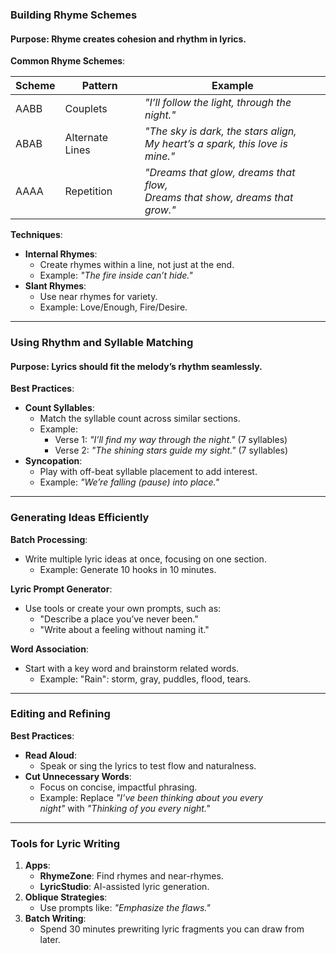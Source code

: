 ### **Building Rhyme Schemes**

#### **Purpose**: Rhyme creates cohesion and rhythm in lyrics.

**Common Rhyme Schemes**:

|**Scheme**|**Pattern**|**Example**|
|---|---|---|
|AABB|Couplets|_"I’ll follow the light, through the night."_|
|ABAB|Alternate Lines|_"The sky is dark, the stars align,_  <br>_My heart’s a spark, this love is mine."_|
|AAAA|Repetition|_"Dreams that glow, dreams that flow,_  <br>_Dreams that show, dreams that grow."_|

**Techniques**:

- **Internal Rhymes**:
    - Create rhymes within a line, not just at the end.
    - Example: _"The fire inside can’t hide."_
- **Slant Rhymes**:
    - Use near rhymes for variety.
    - Example: Love/Enough, Fire/Desire.

---

### **Using Rhythm and Syllable Matching**

#### **Purpose**: Lyrics should fit the melody’s rhythm seamlessly.

**Best Practices**:

- **Count Syllables**:
    - Match the syllable count across similar sections.
    - Example:
        - Verse 1: _"I’ll find my way through the night."_ (7 syllables)
        - Verse 2: _"The shining stars guide my sight."_ (7 syllables)
- **Syncopation**:
    - Play with off-beat syllable placement to add interest.
    - Example: _"We’re falling (pause) into place."_

---

### **Generating Ideas Efficiently**

**Batch Processing**:

- Write multiple lyric ideas at once, focusing on one section.
    - Example: Generate 10 hooks in 10 minutes.

**Lyric Prompt Generator**:

- Use tools or create your own prompts, such as:
    - "Describe a place you’ve never been."
    - "Write about a feeling without naming it."

**Word Association**:

- Start with a key word and brainstorm related words.
    - Example: "Rain": storm, gray, puddles, flood, tears.

---

### **Editing and Refining**

**Best Practices**:

- **Read Aloud**:
    - Speak or sing the lyrics to test flow and naturalness.
- **Cut Unnecessary Words**:
    - Focus on concise, impactful phrasing.
    - Example: Replace _"I’ve been thinking about you every night"_ with _"Thinking of you every night."_

---

### **Tools for Lyric Writing**

1. **Apps**:
    - **RhymeZone**: Find rhymes and near-rhymes.
    - **LyricStudio**: AI-assisted lyric generation.
2. **Oblique Strategies**:
    - Use prompts like: _"Emphasize the flaws."_
3. **Batch Writing**:
    - Spend 30 minutes prewriting lyric fragments you can draw from later.